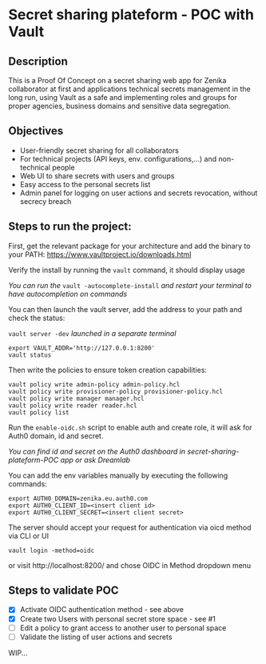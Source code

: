 # Secret sharing plateform - POC with Vault

## Description

This is a Proof Of Concept on a secret sharing web app for Zenika collaborator at first and applications technical secrets management in the long run, using Vault as a safe and implementing roles and groups for proper agencies, business domains and sensitive data segregation.


## Objectives

 - User-friendly secret sharing for all collaborators
 - For technical projects (API keys, env. configurations,...) and non-technical people
 - Web UI to share secrets with users and groups
 - Easy access to the personal secrets list
 - Admin panel for logging on user actions and secrets revocation, without secrecy breach

## Steps to run the project:

First, get the relevant package for your architecture and add the binary to your PATH: https://www.vaultproject.io/downloads.html

Verify the install by running the `vault` command, it should display usage

_You can run the_ `vault -autocomplete-install` _and restart your terminal to have autocompletion on commands_

You can then launch the vault server, add the address to your path and check the status:

`vault server -dev` _launched in a separate terminal_

```
export VAULT_ADDR='http://127.0.0.1:8200'
vault status
```

Then write the policies to ensure token creation capabilities:

```
vault policy write admin-policy admin-policy.hcl
vault policy write provisioner-policy provisioner-policy.hcl
vault policy write manager manager.hcl
vault policy write reader reader.hcl
vault policy list
```
Run the `enable-oidc.sh` script to enable auth and create role, it will ask for Auth0 domain, id and secret.

_You can find id and secret on the Auth0 dashboard in secret-sharing-plateform-POC app or ask Dreamlab_

You can add the env variables manually by executing the following commands:

```
export AUTH0_DOMAIN=zenika.eu.auth0.com
export AUTH0_CLIENT_ID=<insert client id>
export AUTH0_CLIENT_SECRET=<insert client secret>
```

The server should accept your request for authentication via oicd method via CLI or UI

```
vault login -method=oidc
```

or visit http://localhost:8200/ and chose OIDC in Method dropdown menu

## Steps to validate POC

 - [X] Activate OIDC authentication method - see above
 - [X] Create two Users with personal secret store space - see #1
 - [ ] Edit a policy to grant access to another user to personal space
 - [ ] Validate the listing of user actions and secrets 

WIP...
